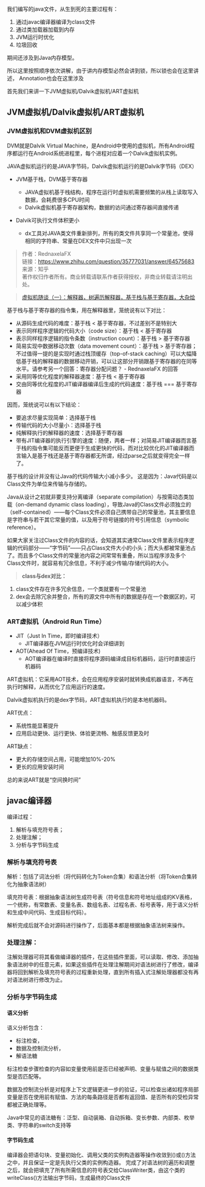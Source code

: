 我们编写的java文件，从生到死的主要过程有：

1. 通过javac编译器编译为class文件
2. 通过类加载器加载到内存
3. JVM运行时优化
4. 垃圾回收

期间还涉及到Java内存模型。

所以这里按照顺序依次讲解，由于讲内存模型必然会讲到锁，所以锁也会在这里讲述，
Annotation也会在这里涉及

首先我们来讲一下JVM虚拟机/Dalvik虚拟机/ART虚拟机

## JVM虚拟机/Dalvik虚拟机/ART虚拟机

### JVM虚拟机和DVM虚拟机区别

DVM就是Dalvik Virtual Machine，是Android中使用的虚拟机，所有Android程序都运行在Android系统进程里，每个进程对应着一个Dalvik虚拟机实例。

JAVA虚拟机运行的是JAVA字节码，Dalvik虚拟机运行的是Dalvik字节码（DEX）

* JVM基于栈，DVM基于寄存器
    * JAVA虚拟机基于栈结构，程序在运行时虚拟机需要频繁的从栈上读取写入数据，会耗费很多CPU时间
    * Dalvik虚拟机基于寄存器架构，数据的访问通过寄存器间直接传递

* Dalvik可执行文件体积更小
    * dx工具对JAVA类文件重新排列，所有的类文件共享同一个常量池，使得相同的字符串、常量在DEX文件中只出现一次

> 作者：RednaxelaFX  
> 链接：https://www.zhihu.com/question/35777031/answer/64575683  
> 来源：知乎  
> 著作权归作者所有。商业转载请联系作者获得授权，非商业转载请注明出处。

> [虚拟机随谈（一）：解释器，树遍历解释器，基于栈与基于寄存器，大杂烩](https://www.iteye.com/blog/rednaxelafx-492667)

基于栈与基于寄存器的指令集，用在解释器里，笼统说有以下对比：

* 从源码生成代码的难度：基于栈 < 基于寄存器，不过差别不是特别大
* 表示同样程序逻辑的代码大小（code size）：基于栈 < 基于寄存器
* 表示同样程序逻辑的指令条数（instruction count）：基于栈 > 基于寄存器
* 简易实现中数据移动次数（data movement count）：基于栈 > 基于寄存器；不过值得一提的是实现时通过栈顶缓存（top-of-stack caching）可以大幅降低基于栈的解释器的数据移动开销，可以让这部分开销跟基于寄存器的在同等水平。请参考另一个回答：寄存器分配问题？ - RednaxelaFX 的回答
* 采用同等优化程度的解释器速度：基于栈 < 基于寄存器
* 交由同等优化程度的JIT编译器编译后生成的代码速度：基于栈 === 基于寄存器

因而，笼统说可以有以下结论：
* 要追求尽量实现简单：选择基于栈
* 传输代码的大小尽量小：选择基于栈
* 纯解释执行的解释器的速度：选择基于寄存器
* 带有JIT编译器的执行引擎的速度：随便，两者一样；对简易JIT编译器而言基于栈的指令集可能反而更便于生成更快的代码，而对比较优化的JIT编译器而言输入是基于栈还是基于寄存器都无所谓，经过parse之后就变得完全一样了。

基于栈的设计并没有让Java的代码传输大小减小多少。
这是因为：Java代码是以Class文件为单位来传输与存储的。

Java从设计之初就非要支持分离编译（separate compilation）与按需动态类加载（on-demand dynamic class loading），导致Java的Class文件必须独立的（self-contained）——每个Class文件必须自己携带自己的常量池，其主要信息是字符串与若干其它常量的值，以及用于符号链接的符号引用信息（symbolic reference）。

如果大家关注过Class文件的内容的话，会知道其实通常Class文件里表示程序逻辑的代码部分——“字节码”——只占Class文件大小的小头；而大头都被常量池占了。而且多个Class文件的常量池内容之间常常有重叠，所以当程序涉及多个Class文件时，就容易有冗余信息，不利于减少传输/存储代码的大小。

> **class与dex对比：**

1. class文件存在许多冗余信息，一个类就要有一个常量池
2. dex会去除冗余并整合，所有的源文件中所有的数据是存在一个数据区的，可以减少体积

### ART虚拟机（Android Run Time）

* JIT（Just In Time，即时编译技术）
    * JIT编译器在JVM运行时优化时会详细讲到
* AOT(Ahead Of Time，预编译技术)
    * AOT编译器在编译时直接将程序源码编译成目标机器码，运行时直接运行机器码

ART虚拟机：它采用AOT技术，会在应用程序安装时就转换成机器语言，不再在执行时解释，从而优化了应用运行的速度。

Dalvik虚拟机执行的是dex字节码，ART虚拟机执行的是本地机器码。

ART优点：

* 系统性能显著提升
* 应用启动更快、运行更快、体验更流畅、触感反馈更及时

ART缺点：

* 更大的存储空间占用，可能增加10%-20%
* 更长的应用安装时间

总的来说ART就是“空间换时间”

## javac编译器

编译过程：

1. 解析与填充符号表；
2. 处理注解；
3. 分析与字节码生成

### 解析与填充符号表

解析：包括了词法分析（将代码转化为Token合集）和语法分析（将Token合集转化为抽象语法树）

填充符号表：根据抽象语法树生成符号表（符号信息和符号地址组成的KV表格，一个统称，有常数表、变量名表、数组名表、过程名表、标号表等，用于语义分析和生成中间代码、生成目标代码）。

解析完成后就不会对源码进行操作了，后面基本都是根据抽象语法树来操作。

### 处理注解：

注解处理器可将其看做编译器的插件，在这些插件里面，可以读取、修改、添加抽象语法树中的任意元素，如果这些插件在处理注解期间对语法树进行了修改，编译器将回到解析及填充符号表的过程重新处理，直到所有插入式注解处理器都没有再对语法树进行修改为止。

### 分析与字节码生成

#### 语义分析

语义分析包含：
* 标注检查，
* 数据及控制流分析，
* 解语法糖

标注检查步骤检查的内容如变量使用前是否已经被声明、变量与赋值之间的数据类型是否匹配等。

数据及控制流分析是对程序上下文逻辑更进一步的验证，可以检查出诸如程序局部变量是否在使用前有赋值、方法的每条路径是否都有返回值、是否所有的受检异常都被正确处理等。

Java中常见的语法糖有：泛型、自动装箱、自动拆箱、变长参数、内部类、枚举类、字符串的switch支持等

#### 字节码生成

编译器会把语句块、变量初始化、调用父类的实例构造器等操作收敛到<init>()或<clinit>()方法之中，并且保证一定是先执行父类的实例构造器。 完成了对语法树的遍历和调整之后，就会把填充了所有所需信息的符号表交给ClassWriter类，由这个类的writeClass()方法输出字节码，生成最终的Class文件